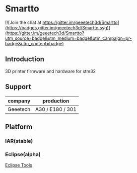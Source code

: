 # Smartto

[![Join the chat at https://gitter.im/geeetech3d/Smartto](https://badges.gitter.im/geeetech3d/Smartto.svg)](https://gitter.im/geeetech3d/Smartto?utm_source=badge&utm_medium=badge&utm_campaign=pr-badge&utm_content=badge)

## Introduction
3D printer firmware and hardware for stm32

## Support
company | production
--- | ---
Geeetech | A30 / E180 / 301

## Platform

### IAR(stable)

### Eclipse(alpha)
[Eclipse Tools](http://www.geeetech.com/OpenSource/)

